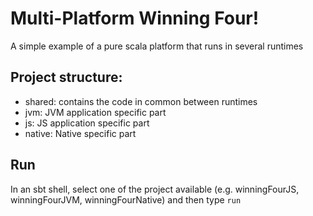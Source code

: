 # Multi-Platform Winning Four!

A simple example of a pure scala platform that runs in several runtimes

## Project structure:
- shared: contains the code in common between runtimes
- jvm: JVM application specific part
- js: JS application specific part
- native: Native specific part

## Run
In an sbt shell, select one of the project available (e.g. winningFourJS, winningFourJVM, winningFourNative) and then type `run`
